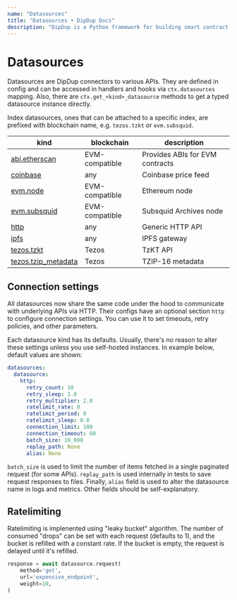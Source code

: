 ```yaml
---
name: "Datasources"
title: "Datasources • DipDup Docs"
description: "DipDup is a Python framework for building smart contract indexers. It helps developers focus on business logic instead of writing a boilerplate to store and serve data."
---
```


# Datasources

Datasources are DipDup connectors to various APIs. They are defined in config and can be accessed in handlers and hooks via `ctx.datasources` mapping. Also, there are `ctx.get_<kind>_datasource` methods to get a typed datasource instance directly.

Index datasources, ones that can be attached to a specific index, are prefixed with blockchain name, e.g. `tezos.tzkt` or `evm.subsquid`.

| kind                                      | blockchain     | description                     |
| ----------------------------------------- | -------------- | ------------------------------- |
| [abi.etherscan](2.abi_etherscan.md)       | EVM-compatible | Provides ABIs for EVM contracts |
| [coinbase](3.coinbase.md)                 | any            | Coinbase price feed             |
| [evm.node](4.evm_node.md)                 | EVM-compatible | Ethereum node                   |
| [evm.subsquid](5.evm_subsquid.md)         | EVM-compatible | Subsquid Archives node                   |
| [http](6.http.md)                         | any            | Generic HTTP API                        |
| [ipfs](7.ipfs.md)                         | any            | IPFS gateway                            |
| [tezos.tzkt](8.tezos_tzkt.md)             | Tezos          | TzKT API                        |
| [tezos.tzip_metadata](9.tzip_metadata.md) | Tezos          | TZIP-16 metadata                |

## Connection settings

All datasources now share the same code under the hood to communicate with underlying APIs via HTTP. Their configs have an optional section `http` to configure connection settings. You can use it to set timeouts, retry policies, and other parameters.

Each datasource kind has its defaults. Usually, there's no reason to alter these settings unless you use self-hosted instances. In example below, default values are shown:

```yaml [dipdup.yaml]
datasources:
  datasource:
    http:
      retry_count: 10
      retry_sleep: 1.0
      retry_multiplier: 2.0
      ratelimit_rate: 0
      ratelimit_period: 0
      ratelimit_sleep: 0.0
      connection_limit: 100
      connection_timeout: 60
      batch_size: 10_000
      replay_path: None
      alias: None
```

`batch_size` is used to limit the number of items fetched in a single paginated request (for some APIs). `replay_path` is used internally in tests to save request responses to files. Finally, `alias` field is used to alter the datasource name in logs and metrics. Other fields should be self-explanatory.

## Ratelimiting

Ratelimiting is implenented using "leaky bucket" algorithm. The number of consumed "drops" can be set with each request (defaults to 1), and the bucket is refilled with a constant rate. If the bucket is empty, the request is delayed until it's refilled.

```python
response = await datasource.request(
    method='get',
    url='expensive_endpoint',
    weight=10,
)
```
